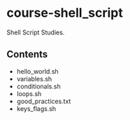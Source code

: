 # course-shell_script

Shell Script Studies.

## Contents

- hello_world.sh
- variables.sh
- conditionals.sh
- loops.sh
- good_practices.txt
- keys_flags.sh
